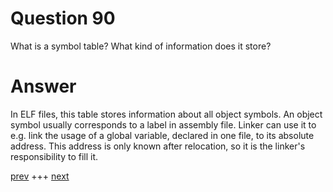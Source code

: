 
# Question 90


What is a symbol table? What kind of information does it store?


# Answer



In ELF files, this table stores information about all object symbols. An object
symbol usually corresponds to a label in assembly file. Linker can use it to 
e.g. link the usage of a global variable, declared in one file, to its absolute
address. This address is only known after relocation, so it is the linker's 
responsibility to fill it.


[prev](089.md) +++ [next](091.md)
